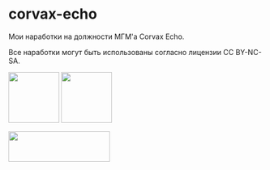 # corvax-echo
Мои наработки на должности МГМ'а Corvax Echo.

Все наработки могут быть использованы согласно лицензии CC BY-NC-SA.


[<img src="https://github.com/user-attachments/assets/03c5ef00-6a45-4f9e-bf0c-b61fd5fc91c4" width="100" height="100">](https://discord.gg/T3yvrq3j3D) [<img src="https://github.com/user-attachments/assets/08ef9c3b-3adb-42e2-91d0-ae6694c2d9b8" width="100" height="100">]([https://discord.gg/T3yvrq3j3D](https://discord.gg/corvax))


<img src="https://github.com/user-attachments/assets/84ccab3a-dcb1-4dfe-a32d-a472e4e51d6b" width="200" height="60">
